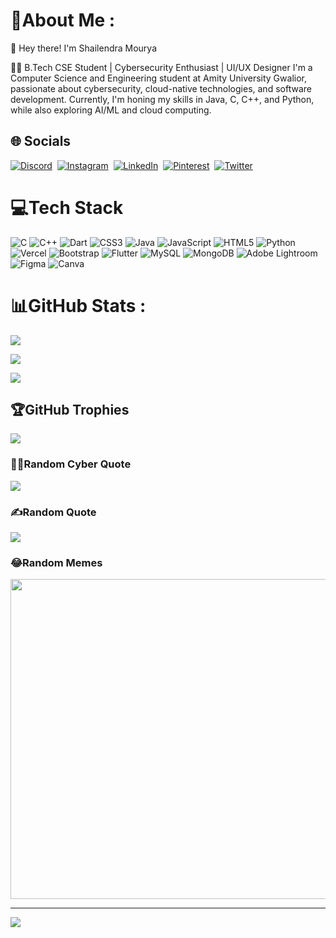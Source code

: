 # 💫About Me :

🚀 Hey there! I'm Shailendra Mourya

👨‍💻 B.Tech CSE Student | Cybersecurity Enthusiast | UI/UX Designer
I'm a Computer Science and Engineering student at Amity University Gwalior, passionate about cybersecurity, cloud-native technologies, and software development. Currently, I'm honing my skills in Java, C, C++, and Python, while also exploring AI/ML and cloud computing.



## 🌐 Socials

[![Discord](https://img.shields.io/badge/Discord-%237289DA.svg?logo=discord&logoColor=white)](https://discord.gg/1017046641620025415)  [![Instagram](https://img.shields.io/badge/Instagram-%23E4405F.svg?logo=Instagram&logoColor=white)](https://www.instagram.com/shailu_m17)  [![LinkedIn](https://img.shields.io/badge/LinkedIn-%230077B5.svg?logo=linkedin&logoColor=white)](https://www.linkedin.com/in/shailum17)  [![Pinterest](https://img.shields.io/badge/Pinterest-%23E60023.svg?logo=Pinterest&logoColor=white)](https://in.pinterest.com/shailum17/)  [![Twitter](https://img.shields.io/badge/Twitter-%231DA1F2.svg?logo=Twitter&logoColor=white)](https://twitter.com/shailum_17)  





# 💻Tech Stack

![C](https://img.shields.io/badge/c-%2300599C.svg?style=plastic&logo=c&logoColor=white) ![C++](https://img.shields.io/badge/c++-%2300599C.svg?style=plastic&logo=c%2B%2B&logoColor=white) ![Dart](https://img.shields.io/badge/dart-%230175C2.svg?style=plastic&logo=dart&logoColor=white) ![CSS3](https://img.shields.io/badge/css3-%231572B6.svg?style=plastic&logo=css3&logoColor=white) ![Java](https://img.shields.io/badge/java-%23ED8B00.svg?style=plastic&logo=java&logoColor=white) ![JavaScript](https://img.shields.io/badge/javascript-%23323330.svg?style=plastic&logo=javascript&logoColor=%23F7DF1E) ![HTML5](https://img.shields.io/badge/html5-%23E34F26.svg?style=plastic&logo=html5&logoColor=white) ![Python](https://img.shields.io/badge/python-3670A0?style=plastic&logo=python&logoColor=ffdd54) ![Vercel](https://img.shields.io/badge/vercel-%23000000.svg?style=plastic&logo=vercel&logoColor=white) ![Bootstrap](https://img.shields.io/badge/bootstrap-%23563D7C.svg?style=plastic&logo=bootstrap&logoColor=white) ![Flutter](https://img.shields.io/badge/Flutter-%2302569B.svg?style=plastic&logo=Flutter&logoColor=white) ![MySQL](https://img.shields.io/badge/mysql-%2300f.svg?style=plastic&logo=mysql&logoColor=white) ![MongoDB](https://img.shields.io/badge/MongoDB-%234ea94b.svg?style=plastic&logo=mongodb&logoColor=white) ![Adobe Lightroom](https://img.shields.io/badge/Adobe%20Lightroom-31A8FF.svg?style=plastic&logo=Adobe%20Lightroom&logoColor=white) ![Figma](https://img.shields.io/badge/figma-%23F24E1E.svg?style=plastic&logo=figma&logoColor=white) ![Canva](https://img.shields.io/badge/Canva-%2300C4CC.svg?style=plastic&logo=Canva&logoColor=white)

# 📊GitHub Stats :

![](https://github-readme-stats.vercel.app/api?username=shailum17&theme=tokyonight&hide_border=false&include_all_commits=false&count_private=false)<br/>

![](https://github-readme-streak-stats.herokuapp.com/?user=shailum17&theme=tokyonight&hide_border=false)<br/>

![](https://github-readme-stats.vercel.app/api/top-langs/?username=shailum17&theme=tokyonight&hide_border=false&include_all_commits=false&count_private=false&layout=compact)



## 🏆GitHub Trophies

![](https://github-trophies.vercel.app/?username=shailum17&theme=tokyonight&no-frame=false&no-bg=false&margin-w=4)



### 🧑‍💻Random Cyber Quote

![](https://github-readme-cyber-quotes.vercel.app/api?type=horizontal&theme=tokyonight)



### ✍️Random Quote

![](https://quotes-github-readme.vercel.app/api?type=horizontal&theme=tokyonight)



### 😂Random Memes 

<img src="https://meme-api.herokuapp.com/gimme" width="512px"/>





---

[![](https://visitcount.itsvg.in/api?id=shailum17&icon=0&color=0)](https://visitcount.itsvg.in)
